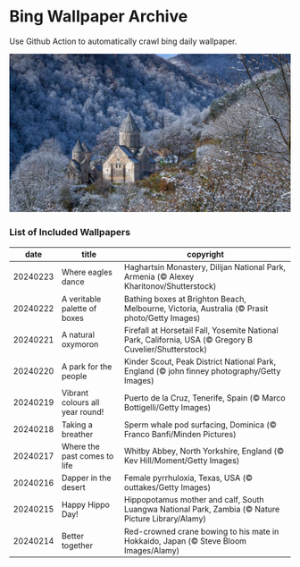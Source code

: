 # Bing Wallpaper Archive

Use Github Action to automatically crawl bing daily wallpaper.

![Where eagles dance](./archive/20240223.jpg)

### List of Included Wallpapers

|date|title|copyright|
|---|---|---|
|20240223|Where eagles dance|Haghartsin Monastery, Dilijan National Park, Armenia (© Alexey Kharitonov/Shutterstock)|
|20240222|A veritable palette of boxes|Bathing boxes at Brighton Beach, Melbourne, Victoria, Australia (© Prasit photo/Getty Images)|
|20240221|A natural oxymoron|Firefall at Horsetail Fall, Yosemite National Park, California, USA (© Gregory B Cuvelier/Shutterstock)|
|20240220|A park for the people|Kinder Scout, Peak District National Park, England (© john finney photography/Getty Images)|
|20240219|Vibrant colours all year round!|Puerto de la Cruz, Tenerife, Spain (© Marco Bottigelli/Getty Images)|
|20240218|Taking a breather|Sperm whale pod surfacing, Dominica (© Franco Banfi/Minden Pictures)|
|20240217|Where the past comes to life|Whitby Abbey, North Yorkshire, England (© Kev Hill/Moment/Getty Images)|
|20240216|Dapper in the desert|Female pyrrhuloxia, Texas, USA (© outtakes/Getty Images)|
|20240215|Happy Hippo Day!|Hippopotamus mother and calf, South Luangwa National Park, Zambia (© Nature Picture Library/Alamy)|
|20240214|Better together|Red-crowned crane bowing to his mate in Hokkaido, Japan (© Steve Bloom Images/Alamy)|
